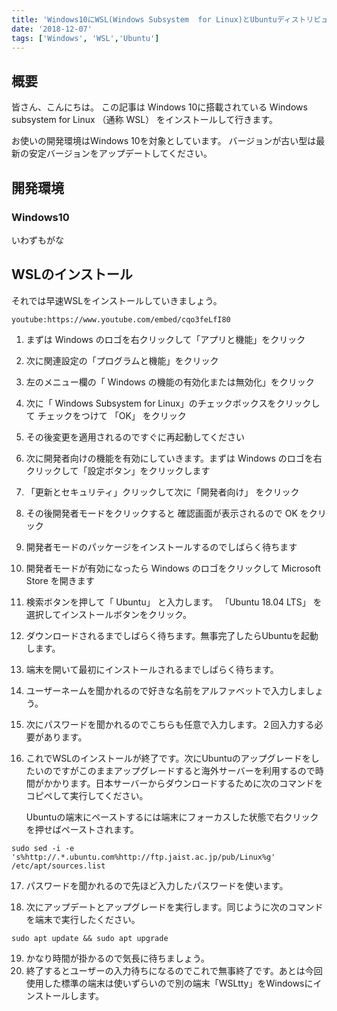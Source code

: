 ```yaml
---
title: 'Windows10にWSL(Windows Subsystem  for Linux)とUbuntuディストリビューションをインストール（動画解説あり）'
date: '2018-12-07'
tags: ['Windows', 'WSL','Ubuntu']
---
```




## 概要
皆さん、こんにちは。
この記事は Windows 10に搭載されている Windows subsystem for Linux （通称 WSL） をインストールして行きます。

お使いの開発環境はWindows 10を対象としています。
バージョンが古い型は最新の安定バージョンをアップデートしてください。


## 開発環境

### Windows10

いわずもがな

## WSLのインストール

それでは早速WSLをインストールしていきましょう。

`youtube:https://www.youtube.com/embed/cqo3feLfI80`

1. まずは Windows のロゴを右クリックして「アプリと機能」をクリック

2. 次に関連設定の「プログラムと機能」をクリック

3. 左のメニュー欄の「 Windows の機能の有効化または無効化」をクリック

4. 次に「 Windows Subsystem for Linux」のチェックボックスをクリックして チェックをつけて 「OK」 をクリック

5. その後変更を適用されるのですぐに再起動してください

6. 次に開発者向けの機能を有効にしていきます。まずは Windows のロゴを右クリックして「設定ボタン」をクリックします

7. 「更新とセキュリティ」クリックして次に「開発者向け」 をクリック

8. その後開発者モードをクリックすると 確認画面が表示されるので OK をクリック

9. 開発者モードのパッケージをインストールするのでしばらく待ちます 

10. 開発者モードが有効になったら Windows のロゴをクリックして Microsoft Store を開きます

11. 検索ボタンを押して「 Ubuntu」 と入力します。 「Ubuntu 18.04 LTS」 を選択してインストールボタンをクリック。

12. ダウンロードされるまでしばらく待ちます。無事完了したらUbuntuを起動します。

13. 端末を開いて最初にインストールされるまでしばらく待ちます。

14. ユーザーネームを聞かれるので好きな名前をアルファベットで入力しましょう。

15. 次にパスワードを聞かれるのでこちらも任意で入力します。２回入力する必要があります。

16. これでWSLのインストールが終了です。次にUbuntuのアップグレードをしたいのですがこのままアップグレードすると海外サーバーを利用するので時間がかかります。日本サーバーからダウンロードするために次のコマンドをコピペして実行してください。

    Ubuntuの端末にペーストするには端末にフォーカスした状態で右クリックを押せばペーストされます。

```shell
sudo sed -i -e 's%http://.*.ubuntu.com%http://ftp.jaist.ac.jp/pub/Linux%g' /etc/apt/sources.list
```

17. パスワードを聞かれるので先ほど入力したパスワードを使います。

18. 次にアップデートとアップグレードを実行します。同じように次のコマンドを端末で実行したください。

```shell
sudo apt update && sudo apt upgrade
```

19. かなり時間が掛かるので気長に待ちましょう。
20. 終了するとユーザーの入力待ちになるのでこれで無事終了です。あとは今回使用した標準の端末は使いずらいので別の端末「WSLtty」をWindowsにインストールします。

